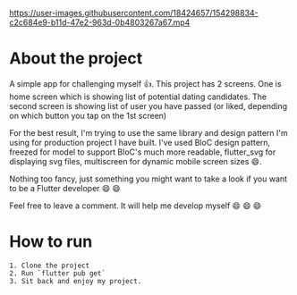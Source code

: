 
https://user-images.githubusercontent.com/18424657/154298834-c2c684e9-b11d-47e2-963d-0b4803267a67.mp4


# About the project

A simple app for challenging myself 👍. This project has 2 screens. One is home screen which is showing
list of potential dating candidates. The second screen is showing list of user you have passed (or 
liked, depending on which button you tap on the 1st screen)

For the best result, I'm trying to use the same library and design pattern I'm using for production project I have built.
I've used BloC design pattern, freezed for model to support BloC's much more readable, flutter_svg 
for displaying svg files, multiscreen for dynamic mobile screen sizes 😄.

Nothing too fancy, just something you might want to take a look if you want to be a Flutter developer 😄 😄

Feel free to leave a comment. It will help me develop myself 😄 😄 😄

# How to run
 
    1. Clone the project
    2. Run `flutter pub get`
    3. Sit back and enjoy my project.
